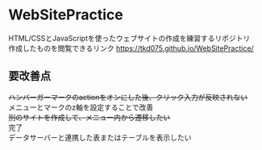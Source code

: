 # WebSitePractice
HTML/CSSとJavaScriptを使ったウェブサイトの作成を練習するリポジトリ<br>
作成したものを閲覧できるリンク
https://tkd075.github.io/WebSitePractice/

## 要改善点
~~ハンバーガーマークのactionをオンにした後、クリック入力が反映されない~~<br>
メニューとマークのz軸を設定することで改善<br>
~~別のサイトを作成して、メニュー内から遷移したい~~<br>
完了<br>
データサーバーと連携した表またはテーブルを表示したい
